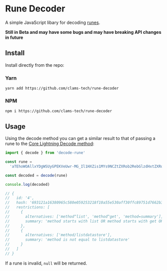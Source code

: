 # Rune Decoder

A simple JavaScript libary for decoding [runes](https://github.com/rustyrussell/runes).

**Still in Beta and may have some bugs and may have breaking API changes in future**

## Install

Install directly from the repo:

### Yarn

`yarn add https://github.com/clams-tech/rune-decoder`

### NPM

`npm i https://github.com/clams-tech/rune-decoder`

## Usage

Using the decode method you can get a similar result to that of passing a rune to the [Core Lightning Decode method](https://lightning.readthedocs.io/lightning-decode.7.html):

```javascript
import { decode } from 'decode-rune'

const rune =
  'aTEhoWOAllxYDgWSUyGPEKVeUwr-MG_Il1HXZis1MYs9NCZtZXRob2RebGlzdHxtZXRob2ReZ2V0fG1ldGhvZD1zdW1tYXJ5Jm1ldGhvZC9saXN0ZGF0YXN0b3Jl'

const decoded = decode(rune)

console.log(decoded)

// {
//   id: '4',
//   hash: '693121a16380965c580e059253218f10a55e530aff30ffc89751d7662b35318b',
//   restrictions: [
//     {
//       alternatives: ['method^list', 'method^get', 'method=summary'],
//       summary: 'method starts with list OR method starts with get OR method is equal to summary'
//     },
//     {
//       alternatives: ['method/listdatastore'],
//       summary: 'method is not equal to listdatastore'
//     }
//   ]
// }
```

If a rune is invalid, `null` will be returned.
